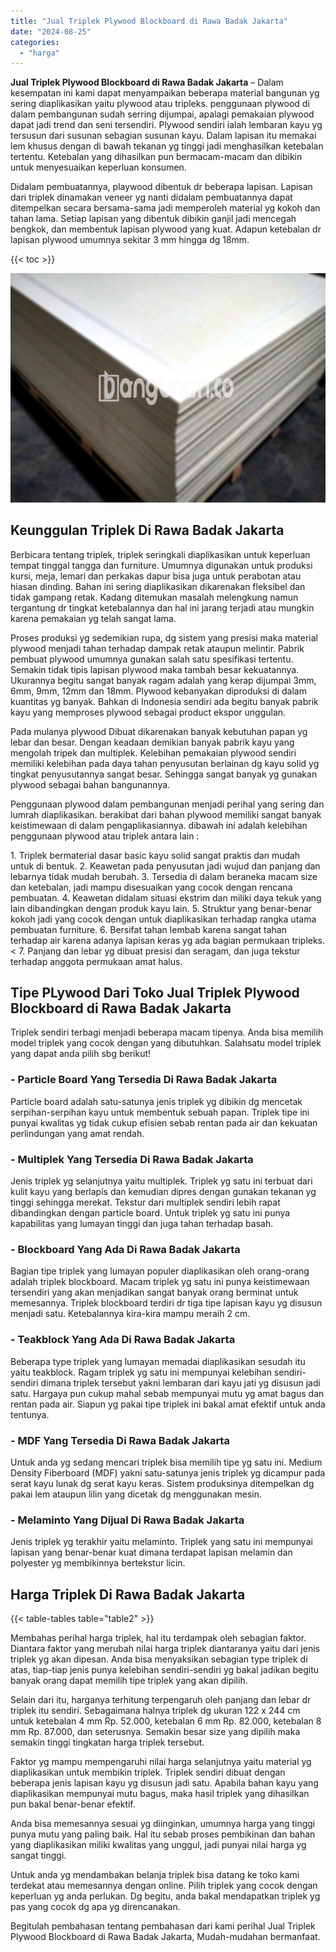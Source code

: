 ```yaml
---
title: "Jual Triplek Plywood Blockboard di Rawa Badak Jakarta"
date: "2024-08-25"
categories: 
  - "harga"
---
```


**Jual Triplek Plywood Blockboard di Rawa Badak Jakarta** – Dalam kesempatan ini kami dapat menyampaikan beberapa material bangunan yg sering diaplikasikan yaitu plywood atau tripleks. penggunaan plywood di dalam pembangunan sudah serring dijumpai, apalagi pemakaian plywood dapat jadi trend dan seni tersendiri. Plywood sendiri ialah lembaran kayu yg tersusun dari susunan sebagian susunan kayu. Dalam lapisan itu memakai lem khusus dengan di bawah tekanan yg tinggi jadi menghasilkan ketebalan tertentu. Ketebalan yang dihasilkan pun bermacam-macam dan dibikin untuk menyesuaikan keperluan konsumen.

Didalam pembuatannya, playwood dibentuk dr beberapa lapisan. Lapisan dari triplek dinamakan veneer yg nanti didalam pembuatannya dapat ditempelkan secara bersama-sama jadi memperoleh material yg kokoh dan tahan lama. Setiap lapisan yang dibentuk dibikin ganjil jadi mencegah bengkok, dan membentuk lapisan plywood yang kuat. Adapun ketebalan dr lapisan plywood umumnya sekitar 3 mm hingga dg 18mm.

{{< toc >}}

![Jual Triplek Plywood Blockboard di Rawa Badak Jakarta](/images/jual-triplek-murah-01.png)

## Keunggulan Triplek Di Rawa Badak Jakarta

Berbicara tentang triplek, triplek seringkali diaplikasikan untuk keperluan tempat tinggal tangga dan furniture. Umumnya digunakan untuk produksi kursi, meja, lemari dan perkakas dapur bisa juga untuk perabotan atau hiasan dinding. Bahan ini sering diaplikasikan dikarenakan fleksibel dan tidak gampang retak. Kadang ditemukan masalah melengkung namun tergantung dr tingkat ketebalannya dan hal ini jarang terjadi atau mungkin karena pemakaian yg telah sangat lama.

Proses produksi yg sedemikian rupa, dg sistem yang presisi maka material plywood menjadi tahan terhadap dampak retak ataupun melintir. Pabrik pembuat plywood umumnya gunakan salah satu spesifikasi tertentu. Semakin tidak tipis lapisan plywood maka tambah besar kekuatannya. Ukurannya begitu sangat banyak ragam adalah yang kerap dijumpai 3mm, 6mm, 9mm, 12mm dan 18mm. Plywood kebanyakan diproduksi di dalam kuantitas yg banyak. Bahkan di Indonesia sendiri ada begitu banyak pabrik kayu yang memproses plywood sebagai product ekspor unggulan.

Pada mulanya plywood Dibuat dikarenakan banyak kebutuhan papan yg lebar dan besar. Dengan keadaan demikian banyak pabrik kayu yang mengolah tripek dan multiplek. Kelebihan pemakaian plywood sendiri memiliki kelebihan pada daya tahan penyusutan berlainan dg kayu solid yg tingkat penyusutannya sangat besar. Sehingga sangat banyak yg gunakan plywood sebagai bahan bangunannya.

Penggunaan plywood dalam pembangunan menjadi perihal yang sering dan lumrah diaplikasikan. berakibat dari bahan plywood memiliki sangat banyak keistimewaan di dalam pengaplikasiannya. dibawah ini adalah kelebihan penggunaan plywood atau triplek antara lain :

1\. Triplek bermaterial dasar basic kayu solid sangat praktis dan mudah untuk di bentuk. 2. Keawetan pada penyusutan jadi wujud dan panjang dan lebarnya tidak mudah berubah. 3. Tersedia di dalam beraneka macam size dan ketebalan, jadi mampu disesuaikan yang cocok dengan rencana pembuatan. 4. Keawetan didalam situasi ekstrim dan miliki daya tekuk yang lain dibandingkan dengan produk kayu lain. 5. Struktur yang benar-benar kokoh jadi yang cocok dengan untuk diaplikasikan terhadap rangka utama pembuatan furniture. 6. Bersifat tahan lembab karena sangat tahan terhadap air karena adanya lapisan keras yg ada bagian permukaan tripleks.< 7. Panjang dan lebar yg dibuat presisi dan seragam, dan juga tekstur terhadap anggota permukaan amat halus.

## Tipe PLywood Dari Toko Jual Triplek Plywood Blockboard di Rawa Badak Jakarta

Triplek sendiri terbagi menjadi beberapa macam tipenya. Anda bisa memilih model triplek yang cocok dengan yang dibutuhkan. Salahsatu model triplek yang dapat anda pilih sbg berikut!

### \- Particle Board Yang Tersedia Di Rawa Badak Jakarta

Particle board adalah satu-satunya jenis triplek yg dibikin dg mencetak serpihan-serpihan kayu untuk membentuk sebuah papan. Triplek tipe ini punyai kwalitas yg tidak cukup efisien sebab rentan pada air dan kekuatan perlindungan yang amat rendah.

### \- Multiplek Yang Tersedia Di Rawa Badak Jakarta

Jenis triplek yg selanjutnya yaitu multiplek. Triplek yg satu ini terbuat dari kulit kayu yang berlapis dan kemudian dipres dengan gunakan tekanan yg tinggi sehingga merekat. Tekstur dari multiplek sendiri lebih rapat dibandingkan dengan particle board. Untuk triplek yg satu ini punya kapabilitas yang lumayan tinggi dan juga tahan terhadap basah.

### \- Blockboard Yang Ada Di Rawa Badak Jakarta

Bagian tipe triplek yang lumayan populer diaplikasikan oleh orang-orang adalah triplek blockboard. Macam triplek yg satu ini punya keistimewaan tersendiri yang akan menjadikan sangat banyak orang berminat untuk memesannya. Triplek blockboard terdiri dr tiga tipe lapisan kayu yg disusun menjadi satu. Ketebalannya kira-kira mampu meraih 2 cm.

### \- Teakblock Yang Ada Di Rawa Badak Jakarta

Beberapa type triplek yang lumayan memadai diaplikasikan sesudah itu yaitu teakblock. Ragam triplek yg satu ini mempunyai kelebihan sendiri-sendiri dimana triplek tersebut yakni lembaran dari kayu jati yg disusun jadi satu. Hargaya pun cukup mahal sebab mempunyai mutu yg amat bagus dan rentan pada air. Siapun yg pakai tipe triplek ini bakal amat efektif untuk anda tentunya.

### \- MDF Yang Tersedia Di Rawa Badak Jakarta

Untuk anda yg sedang mencari triplek bisa memilih tipe yg satu ini. Medium Density Fiberboard (MDF) yakni satu-satunya jenis triplek yg dicampur pada serat kayu lunak dg serat kayu keras. Sistem produksinya ditempelkan dg pakai lem ataupun lilin yang dicetak dg menggunakan mesin.

### \- Melaminto Yang Dijual Di Rawa Badak Jakarta

Jenis triplek yg terakhir yaitu melaminto. Triplek yang satu ini mempunyai lapisan yang benar-benar kuat dimana terdapat lapisan melamin dan polyester yg membikinnya bertekstur licin.

## Harga Triplek Di Rawa Badak Jakarta

{{< table-tables table="table2" >}}

Membahas perihal harga triplek, hal itu terdampak oleh sebagian faktor. Diantara faktor yang merubah nilai harga triplek diantaranya yaitu dari jenis triplek yg akan dipesan. Anda bisa menyaksikan sebagian type triplek di atas, tiap-tiap jenis punya kelebihan sendiri-sendiri yg bakal jadikan begitu banyak orang dapat memilih tipe triplek yang akan dipilih.

Selain dari itu, harganya terhitung terpengaruh oleh panjang dan lebar dr triplek itu sendiri. Sebagaimana halnya triplek dg ukuran 122 x 244 cm untuk ketebalan 4 mm Rp. 52.000, ketebalan 6 mm Rp. 82.000, ketebalan 8 mm Rp. 87.000, dan seterusnya. Semakin besar size yang dipilih maka semakin tinggi tingkatan harga triplek tersebut.

Faktor yg mampu mempengaruhi nilai harga selanjutnya yaitu material yg diaplikasikan untuk membikin triplek. Triplek sendiri dibuat dengan beberapa jenis lapisan kayu yg disusun jadi satu. Apabila bahan kayu yang diaplikasikan mempunyai mutu bagus, maka hasil triplek yang dihasilkan pun bakal benar-benar efektif.

Anda bisa memesannya sesuai yg diinginkan, umumnya harga yang tinggi punya mutu yang paling baik. Hal itu sebab proses pembikinan dan bahan yang diaplikasikan miliki kwalitas yang unggul, jadi punyai nilai harga yg sangat tinggi.

Untuk anda yg mendambakan belanja triplek bisa datang ke toko kami terdekat atau memesannya dengan online. Pilih triplek yang cocok dengan keperluan yg anda perlukan. Dg begitu, anda bakal mendapatkan triplek yg pas yang cocok dg apa yg direncanakan.

Begitulah pembahasan tentang pembahasan dari kami perihal Jual Triplek Plywood Blockboard di Rawa Badak Jakarta, Mudah-mudahan bermanfaat.
